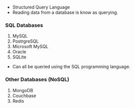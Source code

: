 - Structured Query Language
- Reading data from a database is know as querying.

### SQL Databases

1. MySQL
2. PostrgreSQL
3. Microsoft MySQL
4. Oracle
5. SQLite

- Can all be queried using the SQL programming language.

### Other Databases (NoSQL)

1. MongoDB
2. Couchbase
3. Redis
